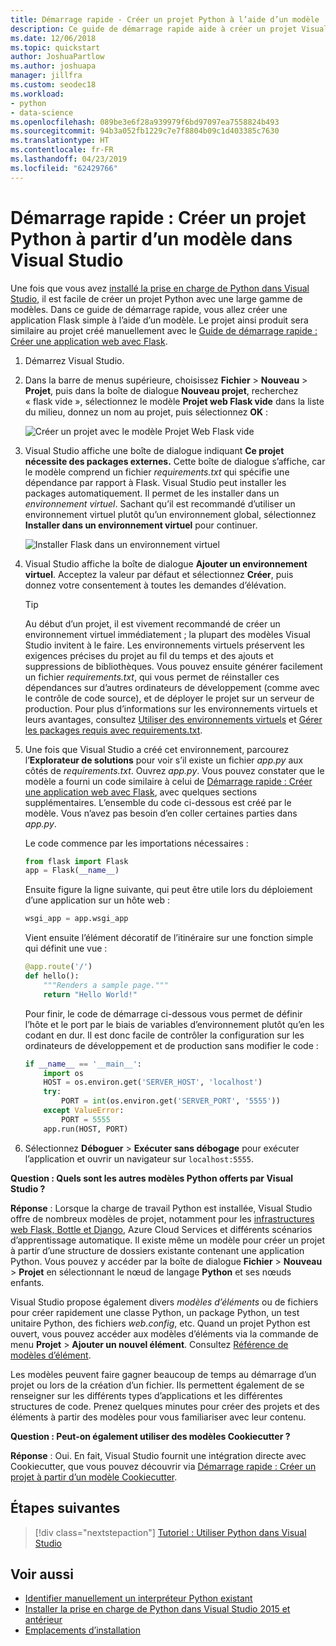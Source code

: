 ```yaml
---
title: Démarrage rapide - Créer un projet Python à l’aide d’un modèle
description: Ce guide de démarrage rapide aide à créer un projet Visual Studio pour Python à l’aide du modèle prédéfini pour une application Flask de base.
ms.date: 12/06/2018
ms.topic: quickstart
author: JoshuaPartlow
ms.author: joshuapa
manager: jillfra
ms.custom: seodec18
ms.workload:
- python
- data-science
ms.openlocfilehash: 089be3e6f28a939979f6bd97097ea7558824b493
ms.sourcegitcommit: 94b3a052fb1229c7e7f8804b09c1d403385c7630
ms.translationtype: HT
ms.contentlocale: fr-FR
ms.lasthandoff: 04/23/2019
ms.locfileid: "62429766"
---
```

# <a name="quickstart-create-a-python-project-from-a-template-in-visual-studio"></a>Démarrage rapide : Créer un projet Python à partir d’un modèle dans Visual Studio

Une fois que vous avez [installé la prise en charge de Python dans Visual Studio](installing-python-support-in-visual-studio.md), il est facile de créer un projet Python avec une large gamme de modèles. Dans ce guide de démarrage rapide, vous allez créer une application Flask simple à l’aide d’un modèle. Le projet ainsi produit sera similaire au projet créé manuellement avec le [Guide de démarrage rapide : Créer une application web avec Flask](../ide/quickstart-python.md).

1. Démarrez Visual Studio.

1. Dans la barre de menus supérieure, choisissez **Fichier** > **Nouveau** > **Projet**, puis dans la boîte de dialogue **Nouveau projet**, recherchez « flask vide », sélectionnez le modèle **Projet web Flask vide** dans la liste du milieu, donnez un nom au projet, puis sélectionnez **OK** :

    ![Créer un projet avec le modèle Projet Web Flask vide](media/quickstart-python-06-blank-flask-template.png)

1. Visual Studio affiche une boîte de dialogue indiquant **Ce projet nécessite des packages externes.** Cette boîte de dialogue s’affiche, car le modèle comprend un fichier *requirements.txt* qui spécifie une dépendance par rapport à Flask. Visual Studio peut installer les packages automatiquement. Il permet de les installer dans un *environnement virtuel*. Sachant qu’il est recommandé d’utiliser un environnement virtuel plutôt qu’un environnement global, sélectionnez **Installer dans un environnement virtuel** pour continuer.

    ![Installer Flask dans un environnement virtuel](media/quickstart-python-07-install-into-virtual-environment.png)

1. Visual Studio affiche la boîte de dialogue **Ajouter un environnement virtuel**. Acceptez la valeur par défaut et sélectionnez **Créer**, puis donnez votre consentement à toutes les demandes d’élévation.

    > [!Tip]
    > Au début d’un projet, il est vivement recommandé de créer un environnement virtuel immédiatement ; la plupart des modèles Visual Studio invitent à le faire. Les environnements virtuels préservent les exigences précises du projet au fil du temps et des ajouts et suppressions de bibliothèques. Vous pouvez ensuite générer facilement un fichier *requirements.txt*, qui vous permet de réinstaller ces dépendances sur d’autres ordinateurs de développement (comme avec le contrôle de code source), et de déployer le projet sur un serveur de production. Pour plus d’informations sur les environnements virtuels et leurs avantages, consultez [Utiliser des environnements virtuels](../python/selecting-a-python-environment-for-a-project.md#use-virtual-environments) et [Gérer les packages requis avec requirements.txt](../python/managing-required-packages-with-requirements-txt.md).

1. Une fois que Visual Studio a créé cet environnement, parcourez l’**Explorateur de solutions** pour voir s’il existe un fichier *app.py* aux côtés de *requirements.txt*. Ouvrez *app.py*. Vous pouvez constater que le modèle a fourni un code similaire à celui de [Démarrage rapide : Créer une application web avec Flask](../ide/quickstart-python.md), avec quelques sections supplémentaires. L’ensemble du code ci-dessous est créé par le modèle. Vous n’avez pas besoin d’en coller certaines parties dans *app.py*.

    Le code commence par les importations nécessaires :

    ```python
    from flask import Flask
    app = Flask(__name__)
    ```

    Ensuite figure la ligne suivante, qui peut être utile lors du déploiement d’une application sur un hôte web :

    ```python
    wsgi_app = app.wsgi_app
    ```

    Vient ensuite l’élément décoratif de l’itinéraire sur une fonction simple qui définit une vue :

    ```python
    @app.route('/')
    def hello():
        """Renders a sample page."""
        return "Hello World!"
    ```

    Pour finir, le code de démarrage ci-dessous vous permet de définir l’hôte et le port par le biais de variables d’environnement plutôt qu’en les codant en dur. Il est donc facile de contrôler la configuration sur les ordinateurs de développement et de production sans modifier le code :

    ```python
    if __name__ == '__main__':
        import os
        HOST = os.environ.get('SERVER_HOST', 'localhost')
        try:
            PORT = int(os.environ.get('SERVER_PORT', '5555'))
        except ValueError:
            PORT = 5555
        app.run(HOST, PORT)
    ```

1. Sélectionnez **Déboguer** > **Exécuter sans débogage** pour exécuter l’application et ouvrir un navigateur sur `localhost:5555`.

**Question : Quels sont les autres modèles Python offerts par Visual Studio ?**

**Réponse** : Lorsque la charge de travail Python est installée, Visual Studio offre de nombreux modèles de projet, notamment pour les [infrastructures web Flask, Bottle et Django](../python/python-web-application-project-templates.md), Azure Cloud Services et différents scénarios d’apprentissage automatique. Il existe même un modèle pour créer un projet à partir d’une structure de dossiers existante contenant une application Python. Vous pouvez y accéder par la boîte de dialogue **Fichier** > **Nouveau** > **Projet** en sélectionnant le nœud de langage **Python** et ses nœuds enfants.

Visual Studio propose également divers *modèles d’éléments* ou de fichiers pour créer rapidement une classe Python, un package Python, un test unitaire Python, des fichiers *web.config*, etc. Quand un projet Python est ouvert, vous pouvez accéder aux modèles d’éléments via la commande de menu **Projet** > **Ajouter un nouvel élément**. Consultez [Référence de modèles d’élément](python-item-templates.md).

Les modèles peuvent faire gagner beaucoup de temps au démarrage d’un projet ou lors de la création d’un fichier. Ils permettent également de se renseigner sur les différents types d’applications et les différentes structures de code. Prenez quelques minutes pour créer des projets et des éléments à partir des modèles pour vous familiariser avec leur contenu.

**Question : Peut-on également utiliser des modèles Cookiecutter ?**

**Réponse** : Oui. En fait, Visual Studio fournit une intégration directe avec Cookiecutter, que vous pouvez découvrir via [Démarrage rapide : Créer un projet à partir d’un modèle Cookiecutter](../python/quickstart-04-python-in-visual-studio-project-from-cookiecutter.md).

## <a name="next-steps"></a>Étapes suivantes

> [!div class="nextstepaction"]
> [Tutoriel : Utiliser Python dans Visual Studio](tutorial-working-with-python-in-visual-studio-step-01-create-project.md)

## <a name="see-also"></a>Voir aussi

- [Identifier manuellement un interpréteur Python existant](managing-python-environments-in-visual-studio.md#manually-identify-an-existing-environment)
- [Installer la prise en charge de Python dans Visual Studio 2015 et antérieur](installing-python-support-in-visual-studio.md)
- [Emplacements d’installation](installing-python-support-in-visual-studio.md#install-locations)
